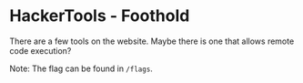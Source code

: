 # HackerTools - Foothold

There are a few tools on the website. Maybe there is one that allows remote code execution?

Note: The flag can be found in `/flags`.
